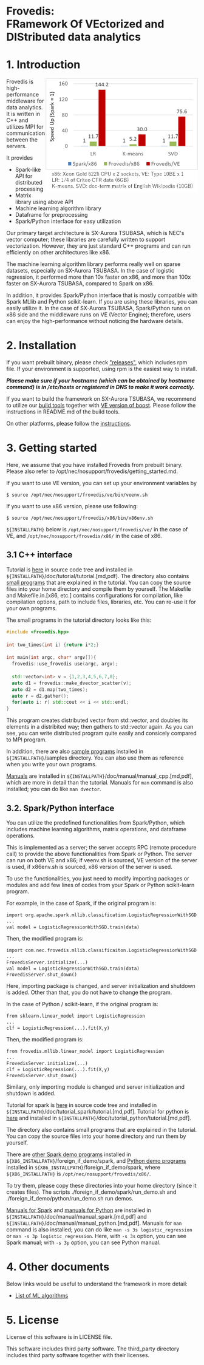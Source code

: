 Frovedis:  
FRamework Of VEctorized and DIStributed data analytics
===

# 1. Introduction

<img src="doc/misc/eval.png" align="right" width=400/>
Frovedis is high-performance middleware for data analytics. It is
written in C++ and utilizes MPI for communication between the servers.

It provides

- Spark-like API for distributed processing
- Matrix library using above API
- Machine learning algorithm library
- Dataframe for preprocessing
- Spark/Python interface for easy utilization

Our primary target architecture is SX-Aurora TSUBASA, which is NEC's
vector computer; these libraries are carefully written to support
vectorization. However, they are just standard C++ programs and can
run efficiently on other architectures like x86.

The machine learning algorithm library performs really well on sparse
datasets, especially on SX-Aurora TSUBASA. In the case of logistic
regression, it performed more than 10x faster on x86, and more than
100x faster on SX-Aurora TSUBASA, compared to Spark on x86.

In addition, it provides Spark/Python interface that is mostly
compatible with Spark MLlib and Python scikit-learn. If you are using
these libraries, you can easily utilize it. In the case of SX-Aurora
TSUBASA, Spark/Python runs on x86 side and the middleware runs on VE
(Vector Engine); therefore, users can enjoy the high-performance
without noticing the hardware details.

# 2. Installation

If you want prebuilt binary, please check
["releases"](https://github.com/frovedis/frovedis/releases),
which includes rpm file. If your environment is supported, using rpm
is the easiest way to install.

***Plaese make sure if your hostname (which can be obtained by hostname
command) is in /etc/hosts or registered in DNS to make it work correctly.***

If you want to build the framework on SX-Aurora TSUBASA, we recommend
to utilize our [build tools](https://github.com/frovedis/packaging)
together with [VE version of boost](https://github.com/frovedis/boost-ve).
Please follow the instructions in README.md of the build tools.

On other platforms, please follow the [instructions](doc/misc/how_to_build.md).

# 3. Getting started

Here, we assume that you have installed Frovedis from prebuilt binary.
Please also refer to /opt/nec/nosupport/frovedis/getting_started.md.

If you want to use VE version, you can set up your environment
variables by

    $ source /opt/nec/nosupport/frovedis/ve/bin/veenv.sh

If you want to use x86 version, please use following:

    $ source /opt/nec/nosupport/frovedis/x86/bin/x86env.sh

`${INSTALLPATH}` below is
`/opt/nec/nosupport/frovedis/ve/` in the case of VE, and
`/opt/nec/nosupport/frovedis/x86/` in the case of x86. 

## 3.1 C++ interface

Tutorial is [here](doc/tutorial/tutorial.md) in source code tree and
installed in `${INSTALLPATH}`/doc/tutorial/tutorial.[md,pdf]. 
The directory also contains [small programs](doc/tutorial/src)
that are explained in the tutorial. You can copy the source files into
your home directory and compile them by yourself. The Makefile and
Makefile.in.[x86, etc.] contains configurations for compilation, like
compilation options, path to include files, libraries, etc. You can
re-use it for your own programs.

The small programs in the tutorial directory looks like this:

```cpp
#include <frovedis.hpp>

int two_times(int i) {return i*2;}

int main(int argc, char* argv[]){
  frovedis::use_frovedis use(argc, argv);

  std::vector<int> v = {1,2,3,4,5,6,7,8};
  auto d1 = frovedis::make_dvector_scatter(v);
  auto d2 = d1.map(two_times);
  auto r = d2.gather();
  for(auto i: r) std::cout << i << std::endl;
}
```

This program creates distributed vector from std::vector, and doubles
its elements in a distribited way; then gathers to std::vector again.
As you can see, you can write distributed program quite easily and
consicely compared to MPI program.

In addition, there are also [sample programs](samples/) installed
in `${INSTALLPATH}`/samples directory. You can also use them as
reference when you write your own programs.

[Manuals](doc/manual/manual_cpp.md) are installed in
`${INSTALLPATH}`/doc/manual/manual_cpp.[md,pdf], which are more in
detail than the tutorial. Manuals for `man` command is also installed;
you can do like `man dvector`.

## 3.2. Spark/Python interface

You can utilize the predefined functionalities from Spark/Python,
which includes machine learning algorithms, matrix operations, and
dataframe operations.

This is implemented as a server; the server accepts RPC (remote
procedure call) to provide the above functionalities from Spark or
Python. The server can run on both VE and x86; if veenv.sh is
sourced, VE version of the server is used, if x86env.sh is sourced,
x86 version of the server is used.

To use the functionalities, you just need to modify importing packages
or modules and add few lines of codes from your Spark or Python
scikit-learn program.

For example, in the case of Spark, if the original program is:

    import org.apache.spark.mllib.classification.LogisticRegressionWithSGD
    ...
    val model = LogisticRegressionWithSGD.train(data)

Then, the modified program is:

    import com.nec.frovedis.mllib.classificaiton.LogisticRegressionWithSGD 
    ...
    FrovedisServer.initialize(...)
    val model = LogisticRegressionWithSGD.train(data)
    FrovedisServer.shut_down()

Here, importing package is changed, and server initialization and
shutdown is added. Other than that, you do not have to change the program.

In the case of Python / scikit-learn, if the original program is:

    from sklearn.linear_model import LogisticRegression
    ...
    clf = LogisticRegression(...).fit(X,y)

Then, the modified program is:

    from frovedis.mllib.linear_model import LogisticRegression
    ...
    FrovedisServer.initialize(...)
    clf = LogisticRegression(...).fit(X,y)
    FrovedisServer.shut_down()

Similary, only importing module is changed and server initialization
and shutdown is added. 

Tutorial for spark is [here](doc/tutorial_spark/tutorial_spark.md) in
source code tree and installed in
`${INSTALLPATH}`/doc/tutorial_spark/tutorial.[md,pdf].
Tutorial for python is [here](doc/tutorial_python/tutorial_python.md)
and installed in `${INSTALLPATH}`/doc/tutorial_python/tutorial.[md,pdf].

The directory also contains small programs that are explained in the
tutorial. You can copy the source files into your home directory and
run them by yourself. 

There are [other Spark demo programs](./src/foreign_if/spark/examples/) 
installed in `${X86_INSTALLPATH}`/foreign_if_demo/spark, and
[Python demo programs](./src/foreign_if/python/examples/) installed in 
`${X86_INSTALLPATH}`/foreign_if_demo/spark, where `${X86_INSTALLPATH}`
is `/opt/nec/nosupport/frovedis/x86/`.

To try them, please copy these directories into your home directory
(since it creates files). The scripts ./foreign_if_demo/spark/run_demo.sh 
and ./foreign_if_demo/python/run_demo.sh run demos. 

[Manuals for Spark](doc/manual/manual_spark.md) and
[manuals for Python](doc/manual/manual_python.md) 
are installed in
`${INSTALLPATH}`/doc/manual/manual_spark.[md,pdf] and 
`${INSTALLPATH}`/doc/manual/manual_python.[md,pdf]. 
Manuals for `man` command is also installed;
you can do like `man -s 3s logistic_regression` or 
`man -s 3p logistic_regression`.
Here, with `-s 3s` option, you can see Spark manual; 
with `-s 3p` option, you can see Python manual. 

# 4. Other documents

Below links would be useful to understand the framework in more detail:
- [List of ML algorithms](doc/misc/ml_algorithms.md)

# 5. License

License of this software is in LICENSE file. 

This software includes third party software. The third_party directory
includes third party software together with their licenses. 
